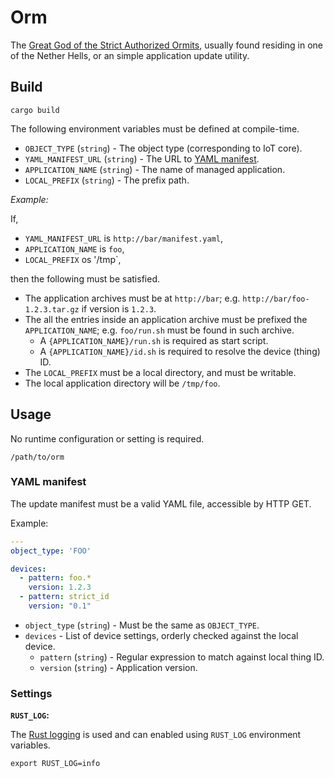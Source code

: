 # Orm

The [Great God of the Strict Authorized Ormits](https://discworld.fandom.com/wiki/Gods#Orm), usually found residing in one of the Nether Hells, or an simple application update utility.

## Build

    cargo build

The following environment variables must be defined at compile-time.

- `OBJECT_TYPE` (`string`) - The object type (corresponding to IoT core).
- `YAML_MANIFEST_URL` (`string`) - The URL to [YAML manifest](#yaml-manifest).
- `APPLICATION_NAME` (`string`) - The name of managed application.
- `LOCAL_PREFIX` (`string`) - The prefix path.

*Example:*

If,

- `YAML_MANIFEST_URL` is `http://bar/manifest.yaml`,
- `APPLICATION_NAME` is `foo`,
- `LOCAL_PREFIX` os '/tmp`,

then the following must be satisfied.

- The application archives must be at `http://bar`; e.g. `http://bar/foo-1.2.3.tar.gz` if version is `1.2.3`.
- The all the entries inside an application archive must be prefixed the `APPLICATION_NAME`; e.g. `foo/run.sh` must be found in such archive.
  - A `{APPLICATION_NAME}/run.sh` is required as start script.
  - A `{APPLICATION_NAME}/id.sh` is required to resolve the device (thing) ID.
- The `LOCAL_PREFIX` must be a local directory, and must be writable.
- The local application directory will be `/tmp/foo`.

## Usage

No runtime configuration or setting is required.

    /path/to/orm

### YAML manifest

The update manifest must be a valid YAML file, accessible by HTTP GET.

Example:

```yaml
---
object_type: 'FOO'

devices:
  - pattern: foo.*
    version: 1.2.3
  - pattern: strict_id
    version: "0.1"
```

- `object_type` (`string`) - Must be the same as `OBJECT_TYPE`.
- `devices` - List of device settings, orderly checked against the local device.
  - `pattern` (`string`) - Regular expression to match against local thing ID.
  - `version` (`string`) - Application version.

### Settings

**`RUST_LOG`:**

The [Rust logging](https://rust-lang-nursery.github.io/rust-cookbook/development_tools/debugging/config_log.html) is used and can enabled using `RUST_LOG` environment variables.

    export RUST_LOG=info